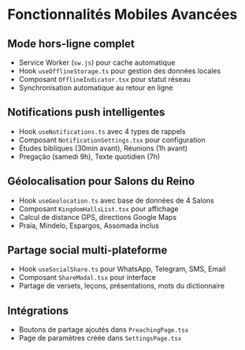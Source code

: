 # Fonctionnalités Mobiles Avancées

## Mode hors-ligne complet
- Service Worker (`sw.js`) pour cache automatique
- Hook `useOfflineStorage.ts` pour gestion des données locales
- Composant `OfflineIndicator.tsx` pour statut réseau
- Synchronisation automatique au retour en ligne

## Notifications push intelligentes
- Hook `useNotifications.ts` avec 4 types de rappels
- Composant `NotificationSettings.tsx` pour configuration
- Études bibliques (30min avant), Réunions (1h avant)
- Pregação (samedi 9h), Texte quotidien (7h)

## Géolocalisation pour Salons du Reino
- Hook `useGeolocation.ts` avec base de données de 4 Salons
- Composant `KingdomHallsList.tsx` pour affichage
- Calcul de distance GPS, directions Google Maps
- Praia, Mindelo, Espargos, Assomada inclus

## Partage social multi-plateforme
- Hook `useSocialShare.ts` pour WhatsApp, Telegram, SMS, Email
- Composant `ShareModal.tsx` pour interface
- Partage de versets, leçons, présentations, mots du dictionnaire

## Intégrations
- Boutons de partage ajoutés dans `PreachingPage.tsx`
- Page de paramètres créée dans `SettingsPage.tsx`

